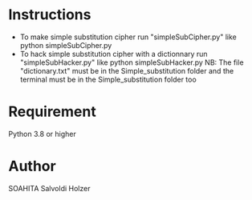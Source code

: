 # Instructions
- To make simple substitution cipher run "simpleSubCipher.py" like python simpleSubCipher.py
- To hack simple substitution cipher with a dictionnary run "simpleSubHacker.py" like python simpleSubHacker.py
NB: The file "dictionary.txt" must be in the Simple_substitution folder and the terminal must be in the Simple_substitution folder too

# Requirement
Python 3.8 or higher

# Author 
SOAHITA Salvoldi Holzer 